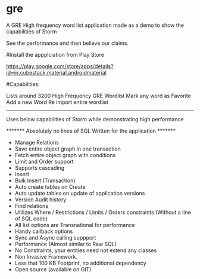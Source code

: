 # gre
A GRE High frequency word list application made as a demo to show the capabilities of Storm

See the performance and then believe our claims. 

#Install the appplciation from Play Store

https://play.google.com/store/apps/details?id=in.cubestack.material.androidmaterial

#Capabilities:


Lists around 3200 High Frequency GRE Wordlist
Mark any word as Favorite
Add a new Word
Re import entire wordlist
*** 
Uses below capabilities of Storm while demonstrating high performance

******* Absolutely no lines of SQL Written for the application *******

* Manage Relations
* Save entire object graph in one transaction
* Fetch entire object graph with conditions
* Limit and Order support
* Supports cascading
* Insert
* Bulk Insert (Transaction)
* Auto create tables on Create 
* Auto update tables on update of application versions
* Version Audit history
* Find relations
* Utilizes Where / Restrictions / Limits / Orders constraints (Without a line of SQL code)
* All list options are Transnational for performance
* Handy callback options
* Sync and Async calling suppport
* Performance (Almost similar to Raw SQL)
* No Constraints, your entities need not extend any classes
* Non Invasive Framework.
* Less that 100 KB Footprint, no additional dependency
* Open source (available on GIT)

